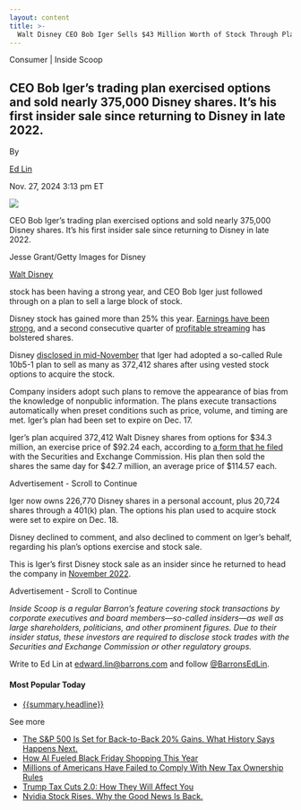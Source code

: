 ```yaml
---
layout: content
title: >-
  Walt Disney CEO Bob Iger Sells $43 Million Worth of Stock Through Plan
---
```



Consumer | Inside Scoop

CEO Bob Iger’s trading plan exercised options and sold nearly 375,000 Disney shares. It’s his first insider sale since returning to Disney in late 2022.
--------------------------------------------------------------------------------------------------------------------------------------------------------





 




By



[Ed Lin](https://www.barrons.com/authors/ed-lin)





 Nov. 27, 2024 3:13 pm ET
 

 








![](https://images.barrons.com/im-32010065?width=548&height=365)


CEO Bob Iger’s trading plan exercised options and sold nearly 375,000 Disney shares. It’s his first insider sale since returning to Disney in late 2022.


Jesse Grant/Getty Images for Disney







[Walt Disney](https://www.barrons.com/market-data/stocks/DIS)
 

 stock has been having a strong year, and CEO Bob Iger just followed through on a plan to sell a large block of stock.


Disney stock has gained more than 25% this year. [Earnings have been strong](https://www.barrons.com/articles/walt-disney-earnings-stock-price-a50f6295?mod=article_inline), and a second consecutive quarter of [profitable streaming](https://www.wsj.com/business/earnings/disney-dis-q4-earnings-report-2024-b50220c3) has bolstered shares.


Disney [disclosed in mid-November](https://www.barrons.com/articles/walt-disney-stock-sale-ceo-bob-iger-ea21a9ed?mod=article_inline) that Iger had adopted a so-called Rule 10b5-1 plan to sell as many as 372,412 shares after using vested stock options to acquire the stock. 


 Company insiders adopt such plans to remove the appearance of bias from the knowledge of nonpublic information. The plans execute transactions automatically when preset conditions such as price, volume, and timing are met. Iger’s plan had been set to expire on Dec. 17.


Iger’s plan acquired 372,412 Walt Disney shares from options for $34.3 million, an exercise price of $92.24 each, according to [a form that he filed](https://www.sec.gov/Archives/edgar/data/1207394/000174448924000284/xslF345X05/wk-form4_1732323239.xml) with the Securities and Exchange Commission. His plan then sold the shares the same day for $42.7 million, an average price of $114.57 each.




Advertisement - Scroll to Continue




Iger now owns 226,770 Disney shares in a personal account, plus 20,724 shares through a 401(k) plan. The options his plan used to acquire stock were set to expire on Dec. 18.


Disney declined to comment, and also declined to comment on Iger’s behalf, regarding his plan’s options exercise and stock sale.


This is Iger’s first Disney stock sale as an insider since he returned to head the company in [November 2022](https://thewaltdisneycompany.com/leaders/robert-a-iger/). 




Advertisement - Scroll to Continue




*Inside Scoop is a regular Barron’s feature covering stock transactions by corporate executives and board members—so-called insiders—as well as large shareholders, politicians, and other prominent figures. Due to their insider status, these investors are required to disclose stock trades with the Securities and Exchange Commission or other regulatory groups.*


Write to Ed Lin at edward.lin@barrons.com and follow [@BarronsEdLin](https://twitter.com/BarronsEdLin).








#### Most Popular Today




* [{{summary.headline}}](/amp/articles/{{seoId}}?mod=ampMP)



 See more
 
* [The S&P 500 Is Set for Back-to-Back 20% Gains. What History Says Happens Next.](https://www.barrons.com/amp/articles/stock-market-returns-rally-69c9852d?mod=ampMP)
* [How AI Fueled Black Friday Shopping This Year](https://www.barrons.com/amp/articles/black-friday-shopping-cyber-monday-d31144da?mod=ampMP)
* [Millions of Americans Have Failed to Comply With New Tax Ownership Rules](https://www.barrons.com/amp/articles/tax-ownership-rules-61266f0a?mod=ampMP)
* [Trump Tax Cuts 2.0: How They Will Affect You](https://www.barrons.com/amp/articles/trump-tax-cuts-wealth-ca405b63?mod=ampMP)
* [Nvidia Stock Rises. Why the Good News Is Back.](https://www.barrons.com/amp/articles/nvidia-stock-amd-chip-ai-a86cfa0a?mod=ampMP)





